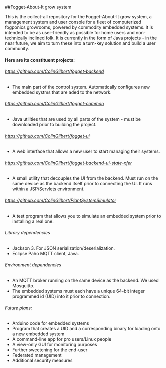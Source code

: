 ##Fogget-About-It grow system

This is the collect-all repository for the Fogget-About-It grow system, a management system and user console for a fleet of computerized fogponics growrooms, powered by commodity embedded systems. It is intended to be as user-friendly as possible for home users and non-technically inclined folk. It is currently in the form of Java projects - in the near future, we aim to turn these into a turn-key solution and build a user community.
 
#### Here are its constituent projects:

###### https://github.com/ColinGilbert/fogget-backend
- The main part of the control system. Automatically configures new embedded systms that are aded to the network.


###### https://github.com/ColinGilbert/fogget-common
- Java utilities that are used by all parts of the system - must be downloaded prior to building the project.


###### https://github.com/ColinGilbert/fogget-ui
- A web interface that allows a new user to start managing their systems.


###### https://github.com/ColinGilbert/fogget-backend-ui-state-xfer
- A small utility that decouples the UI from the backend. Must run on the same device as the backend itself prior to connecting the UI. It runs within a JSP/Servlets environment.


###### https://github.com/ColinGilbert/PlantSystemSimulator
- A test program that allows you to simulate an embedded system prior to installing a real one.


###### Library dependencies
- Jackson 3. For JSON serialization/deserialization.
- Eclipse Paho MQTT client, Java.


###### Environment dependencies
- An MQTT broker running on the same device as the backend. We used Mosquitto.
- The embedded systems must each have a unique 64-bit integer programmed id (UID) into it prior to connection.


###### Future plans:
- Arduino code for embedded systems
- Program that creates a UID and a corresponding binary for loading onto a new embedded system
- A command-line app for pro users/Linux people
- A view-only GUI for monitoring purposes
- Further sweetening for the end-user
- Federated management
- Additional security measures

